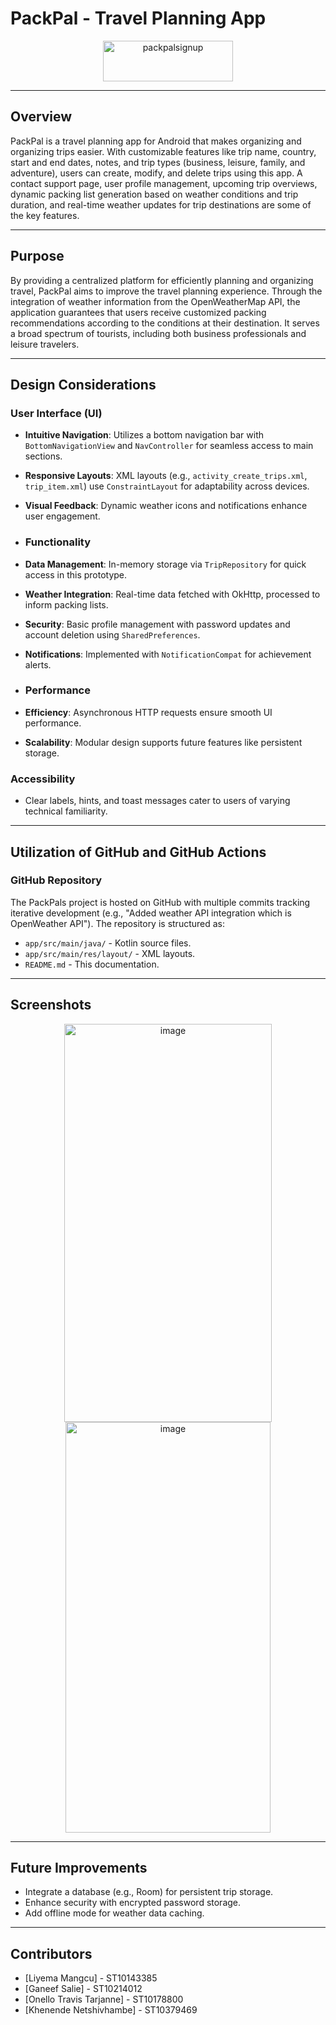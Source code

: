 # PackPal - Travel Planning App
<p align="center">
  <img width="208" height="65" alt="packpalsignup" src="https://github.com/user-attachments/assets/c5123b75-f2d1-4538-ad7c-691f61cfcf07" />
</p>

---

## **Overview**
PackPal is a travel planning app for Android that makes organizing and organizing trips easier. With customizable features like trip name, country, start and end dates, notes, and trip types (business, leisure, family, and adventure), users can create, modify, and delete trips using this app. A contact support page, user profile management, upcoming trip overviews, dynamic packing list generation based on weather conditions and trip duration, and real-time weather updates for trip destinations are some of the key features.

---

## **Purpose**
By providing a centralized platform for efficiently planning and organizing travel, PackPal aims to improve the travel planning experience. Through the integration of weather information from the OpenWeatherMap API, the application guarantees that users receive customized packing recommendations according to the conditions at their destination. It serves a broad spectrum of tourists, including both business professionals and leisure travelers.

---

## **Design Considerations**
### **User Interface (UI)**
- **Intuitive Navigation**: Utilizes a bottom navigation bar with `BottomNavigationView` and `NavController` for seamless access to main sections.
- **Responsive Layouts**: XML layouts (e.g., `activity_create_trips.xml`, `trip_item.xml`) use `ConstraintLayout` for adaptability across devices.
- **Visual Feedback**: Dynamic weather icons and notifications enhance user engagement.

- ### **Functionality**
- **Data Management**: In-memory storage via `TripRepository` for quick access in this prototype.
- **Weather Integration**: Real-time data fetched with OkHttp, processed to inform packing lists.
- **Security**: Basic profile management with password updates and account deletion using `SharedPreferences`.
- **Notifications**: Implemented with `NotificationCompat` for achievement alerts.

- ### **Performance**
- **Efficiency**: Asynchronous HTTP requests ensure smooth UI performance.
- **Scalability**: Modular design supports future features like persistent storage.

### **Accessibility**
- Clear labels, hints, and toast messages cater to users of varying technical familiarity.

---

## **Utilization of GitHub and GitHub Actions**

### **GitHub Repository**
The PackPals project is hosted on GitHub with multiple commits tracking iterative development (e.g., "Added weather API integration which is OpenWeather API"). The repository is structured as:
- `app/src/main/java/` - Kotlin source files.
- `app/src/main/res/layout/` - XML layouts.
- `README.md` - This documentation.

- ---

## **Screenshots**
<p align="center">
  <img width="332" height="637" alt="image" src="https://github.com/user-attachments/assets/c807ab4a-b029-4d93-b273-ccb605b82d9b" />
  <img width="328" height="657" alt="image" src="https://github.com/user-attachments/assets/eca76aaf-24a0-445b-9b10-32157953987c" />
</p>

---

## **Future Improvements**
- Integrate a database (e.g., Room) for persistent trip storage.
- Enhance security with encrypted password storage.
- Add offline mode for weather data caching.

---

## **Contributors**
- [Liyema Mangcu] - ST10143385
- [Ganeef Salie] - ST10214012
- [Onello Travis Tarjanne] - ST10178800
- [Khenende Netshivhambe] - ST10379469
